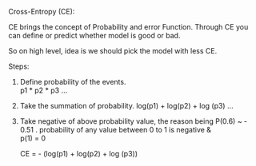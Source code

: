 Cross-Entropy (CE):
<br>

CE brings the concept of Probability and error Function. Through CE you can define or predict whether model is good or bad.

So on high level, idea is we should pick the model with less CE. 

Steps:

1. Define probability of the events.  
   p1 * p2 * p3 ...

2. Take the summation of probability. 
   log(p1) + log(p2) + log (p3) ...

3. Take negative of above probability value, the reason being P(0.6) ~ - 0.51 . probability of any value between 0 to 1 is negative &  
   p(1) = 0
    
    CE = - (log(p1) + log(p2) + log (p3)) 



